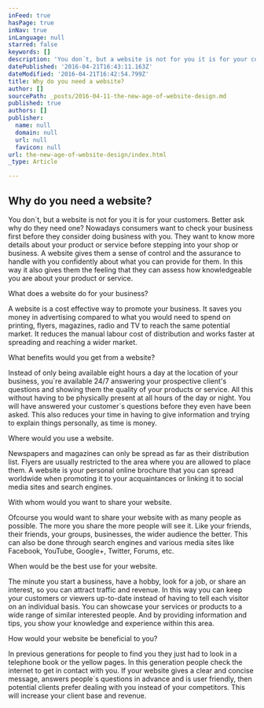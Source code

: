 ```yaml
---
inFeed: true
hasPage: true
inNav: true
inLanguage: null
starred: false
keywords: []
description: 'You don´t, but a website is not for you it is for your customers. Better ask why do they need one? Nowadays consumers want to check your business first before they consider doing business with you. They want to know more details about your product or service before stepping into your shop or business. A website gives them a sense of control and the assurance to handle with you confidently about what you can provide for them. In this way it also gives them the feeling that they can assess how knowledgeable you are about your product or service.'
datePublished: '2016-04-21T16:43:11.163Z'
dateModified: '2016-04-21T16:42:54.799Z'
title: Why do you need a website?
author: []
sourcePath: _posts/2016-04-11-the-new-age-of-website-design.md
published: true
authors: []
publisher:
  name: null
  domain: null
  url: null
  favicon: null
url: the-new-age-of-website-design/index.html
_type: Article

---
```

## Why do you need a website?

You don´t, but a website is not for you it is for your customers. Better ask why do they need one? Nowadays consumers want to check your business first before they consider doing business with you. They want to know more details about your product or service before stepping into your shop or business. A website gives them a sense of control and the assurance to handle with you confidently about what you can provide for them. In this way it also gives them the feeling that they can assess how knowledgeable you are about your product or service.

What does a website do for your business?

A website is a cost effective way to promote your business. It saves you money in advertising compared to what you would need to spend on printing, flyers, magazines, radio and TV to reach the same potential market. It reduces the manual labour cost of distribution and works faster at spreading and reaching a wider market. 

What benefits would you get from a website?

Instead of only being available eight hours a day at the location of your business, you´re available 24/7 answering your prospective client's questions and showing them the quality of your products or service. All this without having to be physically present at all hours of the day or night. You will have answered your customer´s questions before they even have been asked. This also reduces your time in having to give information and trying to explain things personally, as time is money.

Where would you use a website.

Newspapers and magazines can only be spread as far as their distribution list. Flyers are usually restricted to the area where you are allowed to place them. A website is your personal online brochure that you can spread worldwide when promoting it to your acquaintances or linking it to social media sites and search engines. 

With whom would you want to share your website.

Ofcourse you would want to share your website with as many people as possible. The more you share the more people will see it. Like your friends, their friends, your groups, businesses, the wider audience the better. This can also be done through search engines and various media sites like Facebook, YouTube, Google+, Twitter, Forums, etc.

When would be the best use for your website.

The minute you start a business, have a hobby, look for a job, or share an interest, so you can attract traffic and revenue. In this way you can keep your customers or viewers up-to-date instead of having to tell each visitor on an individual basis. You can showcase your services or products to a wide range of similar interested people. And by providing information and tips, you show your knowledge and experience within this area.

How would your website be beneficial to you?

In previous generations for people to find you they just had to look in a telephone book or the yellow pages. In this generation people check the internet to get in contact with you. If your website gives a clear and concise message, answers people´s questions in advance and is user friendly, then potential clients prefer dealing with you instead of your competitors. This will increase your client base and revenue.